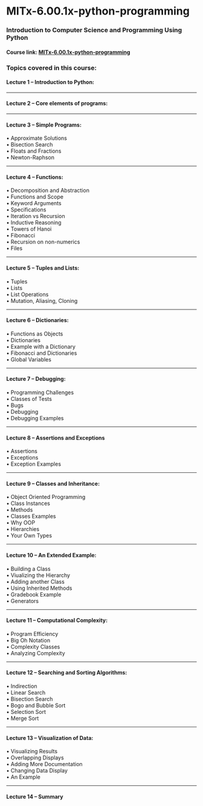 # MITx-6.00.1x-python-programming

### Introduction to Computer Science and Programming Using Python

#### Course link: [MITx-6.00.1x-python-programming](https://www.edx.org/course/introduction-to-computer-science-and-programming-using-python-0)


### Topics covered in this course:
#### Lecture 1 – Introduction to Python:

______________________________________________
#### Lecture 2 – Core elements of programs:

______________________________________________
#### Lecture 3 – Simple Programs:
• Approximate Solutions<br />
• Bisection Search<br />
• Floats and Fractions<br />
• Newton-Raphson<br />
______________________________________________
#### Lecture 4 – Functions:
• Decomposition and Abstraction<br />
• Functions and Scope<br />
• Keyword Arguments<br />
• Specifications<br />
• Iteration vs Recursion<br />
• Inductive Reasoning<br />
• Towers of Hanoi<br />
• Fibonacci<br />
• Recursion on non-numerics<br />
• Files<br />
______________________________________________
#### Lecture 5 – Tuples and Lists:
• Tuples<br />
• Lists<br />
• List Operations<br />
• Mutation, Aliasing, Cloning<br />
______________________________________________
#### Lecture 6 – Dictionaries:
• Functions as Objects<br />
• Dictionaries<br />
• Example with a Dictionary<br />
• Fibonacci and Dictionaries<br />
• Global Variables<br />
______________________________________________
#### Lecture 7 – Debugging:
• Programming Challenges<br />
• Classes of Tests<br />
• Bugs<br />
• Debugging<br />
• Debugging Examples<br />
______________________________________________
#### Lecture 8 – Assertions and Exceptions
• Assertions<br />
• Exceptions<br />
• Exception Examples<br />
______________________________________________
#### Lecture 9 – Classes and Inheritance:
• Object Oriented Programming<br />
• Class Instances<br />
• Methods<br />
• Classes Examples<br />
• Why OOP<br />
• Hierarchies<br />
• Your Own Types<br />
______________________________________________
#### Lecture 10 – An Extended Example:
• Building a Class<br />
• Viualizing the Hierarchy<br />
• Adding another Class<br />
• Using Inherited Methods<br />
• Gradebook Example<br />
• Generators<br />
______________________________________________
#### Lecture 11 – Computational Complexity:
• Program Efficiency<br />
• Big Oh Notation<br />
• Complexity Classes<br />
• Analyzing Complexity<br />
______________________________________________
#### Lecture 12 – Searching and Sorting Algorithms:
• Indirection<br />
• Linear Search<br />
• Bisection Search<br />
• Bogo and Bubble Sort<br />
• Selection Sort<br />
• Merge Sort<br />
______________________________________________
#### Lecture 13 – Visualization of Data:
• Visualizing Results<br />
• Overlapping Displays<br />
• Adding More Documentation<br />
• Changing Data Display<br />
• An Example<br />
______________________________________________
#### Lecture 14 – Summary
